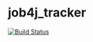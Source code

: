 # job4j_tracker

[![Build Status](https://travis-ci.com/chydikO/job4j_tracker.svg?branch=master)](https://travis-ci.com/chydikO/job4j_tracker)
